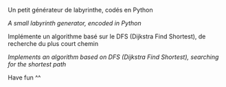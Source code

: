 Un petit générateur de labyrinthe, codés en Python

*A small labyrinth generator, encoded in Python*


Implémente un algorithme basé sur le DFS (Dijkstra Find Shortest), de recherche du plus court chemin

*Implements an algorithm based on DFS (Dijkstra Find Shortest), searching for the shortest path*


Have fun ^^